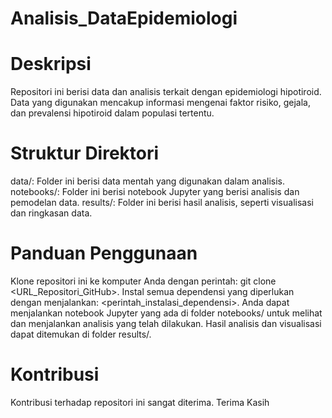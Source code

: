 # Analisis_DataEpidemiologi
# Deskripsi
Repositori ini berisi data dan analisis terkait dengan epidemiologi hipotiroid. Data yang digunakan mencakup informasi mengenai faktor risiko, gejala, dan prevalensi hipotiroid dalam populasi tertentu.

# Struktur Direktori
data/: Folder ini berisi data mentah yang digunakan dalam analisis.
notebooks/: Folder ini berisi notebook Jupyter yang berisi analisis dan pemodelan data.
results/: Folder ini berisi hasil analisis, seperti visualisasi dan ringkasan data.

# Panduan Penggunaan
Klone repositori ini ke komputer Anda dengan perintah: git clone <URL_Repositori_GitHub>.
Instal semua dependensi yang diperlukan dengan menjalankan: <perintah_instalasi_dependensi>.
Anda dapat menjalankan notebook Jupyter yang ada di folder notebooks/ untuk melihat dan menjalankan analisis yang telah dilakukan.
Hasil analisis dan visualisasi dapat ditemukan di folder results/.

# Kontribusi
Kontribusi terhadap repositori ini sangat diterima. Terima Kasih

